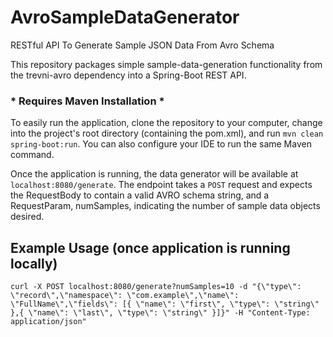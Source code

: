 # AvroSampleDataGenerator
RESTful API To Generate Sample JSON Data From Avro Schema

This repository packages simple sample-data-generation functionality from the trevni-avro dependency 
into a Spring-Boot REST API.
### * Requires Maven Installation *

To easily run the application, clone the repository to your computer, change into the project's root directory 
(containing the pom.xml), and run `mvn clean spring-boot:run`.  You can also configure your IDE to run the same Maven command.

Once the application is running, the data generator will be available at `localhost:8080/generate`.  The endpoint takes 
a `POST` request and expects the RequestBody to contain a valid AVRO schema string, and a RequestParam, numSamples, 
indicating the number of sample data objects desired.

## Example Usage (once application is running locally)
```
curl -X POST localhost:8080/generate?numSamples=10 -d "{\"type\": \"record\",\"namespace\": \"com.example\",\"name\": \"FullName\",\"fields\": [{ \"name\": \"first\", \"type\": \"string\" },{ \"name\": \"last\", \"type\": \"string\" }]}" -H "Content-Type: application/json"
```
